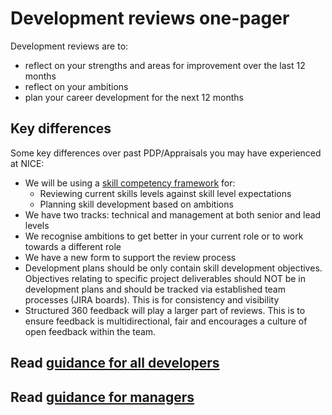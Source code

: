 
# Development reviews one-pager

Development reviews are to:
* reflect on your strengths and areas for improvement over the last 12 months  
* reflect on your ambitions
* plan your career development for the next 12 months 

## Key differences
Some key differences over past PDP/Appraisals you may have experienced at NICE: 

* We will be using a [skill competency framework](../skill-framework/skill-framework.md) for:
  * Reviewing current skills levels against skill level expectations
  * Planning skill development based on ambitions
* We have two tracks: technical and management at both senior and lead levels
* We recognise ambitions to get better in your current role or to work towards a different role
* We have a new form to support the review process
* Development plans should be only contain skill development objectives.  Objectives relating to specific project deliverables should NOT be in development plans and should be tracked via established team processes (JIRA boards).  This is for consistency and visibility
* Structured 360 feedback will play a larger part of reviews.  This is to ensure feedback is multidirectional, fair and encourages a culture of open feedback within the team.


## Read [guidance for all developers](guidance-for-developers.md)

## Read [guidance for managers](guidance-for-managers.md)
  
